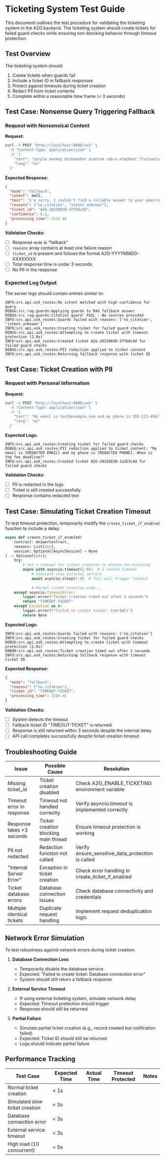 # Ticketing System Test Guide

This document outlines the test procedure for validating the ticketing system in the A2G backend. The ticketing system should create tickets for failed guard checks while ensuring non-blocking behavior through timeout protection.

## Test Overview

The ticketing system should:
1. Create tickets when guards fail
2. Include a ticket ID in fallback responses
3. Protect against timeouts during ticket creation
4. Redact PII from ticket contents
5. Complete within a reasonable time frame (< 3 seconds)

## Test Case: Nonsense Query Triggering Fallback

### Request with Nonsensical Content

**Request:**
```bash
curl -X POST "http://localhost:8000/ask" \
  -H "Content-Type: application/json" \
  -d '{
    "text": "purple monkey dishwasher quantum zebra elephant fluctuations",
    "lang": "en"
  }'
```

**Expected Response:**
```json
{
  "mode": "fallback",
  "intent": null,
  "text": "I'm sorry, I couldn't find a reliable answer to your question.",
  "reasons": ["no_citation", "intent_unknown"],
  "ticket_id": "A2G-20250830-3f7b8c9d",
  "confidence": 0.2,
  "processing_time": 2532.45
}
```

**Validation Checks:**
- [ ] Response `mode` is "fallback"
- [ ] `reasons` array contains at least one failure reason
- [ ] `ticket_id` is present and follows the format A2G-YYYYMMDD-XXXXXXXX
- [ ] Total response time is under 3 seconds
- [ ] No PII in the response

### Expected Log Output

The server logs should contain entries similar to:

```
INFO:src.api.ask_routes:No intent matched with high confidence for query
DEBUG:src.rag.guards:Applying guards to RAG fallback answer
DEBUG:src.rag.guards:Citation guard: FAIL - No sources provided
INFO:src.api.ask_routes:Guards failed with reasons: ['no_citation', 'intent_unknown']
INFO:src.api.ask_routes:Creating ticket for failed guard checks
DEBUG:src.api.ask_routes:Attempting to create ticket with timeout protection (2.0s)
INFO:src.api.ask_routes:Created ticket A2G-20250830-3f7b8c9d for failed guard checks
DEBUG:src.api.ask_routes:PII redaction applied to ticket content
INFO:src.api.ask_routes:Returning fallback response with ticket ID
```

## Test Case: Ticket Creation with PII

### Request with Personal Information

**Request:**
```bash
curl -X POST "http://localhost:8000/ask" \
  -H "Content-Type: application/json" \
  -d '{
    "text": "My email is test@example.com and my phone is 555-123-4567. When is the fee deadline?",
    "lang": "en"
  }'
```

**Expected Logs:**
```
INFO:src.api.ask_routes:Creating ticket for failed guard checks
DEBUG:src.api.ask_routes:PII redaction applied to ticket content: "My email is [REDACTED EMAIL] and my phone is [REDACTED PHONE]. When is the fee deadline?"
INFO:src.api.ask_routes:Created ticket A2G-20250830-1a2b3c4d for failed guard checks
```

**Validation Checks:**
- [ ] PII is redacted in the logs
- [ ] Ticket is still created successfully
- [ ] Response contains redacted text

## Test Case: Simulating Ticket Creation Timeout

To test timeout protection, temporarily modify the `create_ticket_if_enabled` function to include a delay:

```python
async def create_ticket_if_enabled(
    contract: AnswerContract, 
    reasons: List[str],
    session: Optional[AsyncSession] = None
) -> Optional[str]:
    try:
        # Set a timeout for ticket creation to ensure non-blocking
        async with asyncio.timeout(2.0):  # 2 second timeout
            # Simulate slow external service
            await asyncio.sleep(3.0)  # This will trigger timeout
            
            # Normal ticket creation code...
    except asyncio.TimeoutError:
        logger.error("Ticket creation timed out after 2 seconds")
        return "TIMEOUT-TICKET"
    except Exception as e:
        logger.error(f"Failed to create ticket: {str(e)}")
        return None
```

**Expected Logs:**
```
INFO:src.api.ask_routes:Guards failed with reasons: ['no_citation']
INFO:src.api.ask_routes:Creating ticket for failed guard checks
DEBUG:src.api.ask_routes:Attempting to create ticket with timeout protection (2.0s)
ERROR:src.api.ask_routes:Ticket creation timed out after 2 seconds
INFO:src.api.ask_routes:Returning fallback response with timeout ticket ID
```

**Expected Response:**
```json
{
  "mode": "fallback",
  "reasons": ["no_citation"],
  "ticket_id": "TIMEOUT-TICKET",
  "processing_time": 2103.45
}
```

**Validation Checks:**
- [ ] System detects the timeout
- [ ] Fallback ticket ID "TIMEOUT-TICKET" is returned
- [ ] Response is still returned within 3 seconds despite the internal delay
- [ ] API call completes successfully despite ticket creation timeout

## Troubleshooting Guide

| Issue | Possible Cause | Resolution |
|-------|----------------|------------|
| Missing ticket_id | Ticket creation disabled | Check A2G_ENABLE_TICKETING environment variable |
| Timeout error in response | Timeout not handled correctly | Verify asyncio.timeout is implemented correctly |
| Response takes >3 seconds | Ticket creation blocking main thread | Ensure timeout protection is working |
| PII not redacted | Redaction function not called | Verify ensure_sensitive_data_protection is called |
| "Internal Server Error" | Exception in ticket creation | Check error handling in create_ticket_if_enabled |
| Ticket database errors | Database connection issues | Check database connectivity and credentials |
| Multiple identical tickets | Duplicate request handling | Implement request deduplication logic |

## Network Error Simulation

To test robustness against network errors during ticket creation:

1. **Database Connection Loss**
   - Temporarily disable the database service
   - Expected: "Failed to create ticket: Database connection error"
   - System should still return a fallback response

2. **External Service Timeout**
   - If using external ticketing system, simulate network delay
   - Expected: Timeout protection should trigger
   - Response should still be returned

3. **Partial Failure**
   - Simulate partial ticket creation (e.g., record created but notification failed)
   - Expected: Ticket ID should still be returned
   - Logs should indicate partial failure

## Performance Tracking

| Test Case | Expected Time | Actual Time | Timeout Protected | Notes |
|-----------|---------------|-------------|-------------------|-------|
| Normal ticket creation | < 1s | | | |
| Simulated slow ticket creation | < 3s | | | |
| Database connection error | < 3s | | | |
| External service timeout | < 3s | | | |
| High load (10 concurrent) | < 5s | | | |
